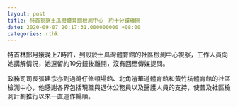 ```yaml
---
layout: post
title: 特首視察土瓜灣體育館檢測中心　約十分鐘離開
date: 2020-09-07 20:17:31.000000000 +08:00
categories: rthk
---
```


特首林鄭月娥晚上7時許，到設於土瓜灣體育館的社區檢測中心視察，工作人員向她講解情況，她逗留約10分鐘後離開，沒有回應傳媒提問。

政務司司長張建宗亦到過灣仔修頓場館、北角渣華道體育館和黃竹坑體育館的社區檢測中心，他感謝各界包括現職與退休公務員以及醫護人員的支持，使普及社區檢測計劃推行以來一直運作暢順。
